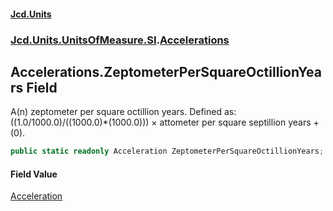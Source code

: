 #### [Jcd.Units](index.md 'index')
### [Jcd.Units.UnitsOfMeasure.SI](Jcd.Units.UnitsOfMeasure.SI.md 'Jcd.Units.UnitsOfMeasure.SI').[Accelerations](Accelerations.md 'Jcd.Units.UnitsOfMeasure.SI.Accelerations')

## Accelerations.ZeptometerPerSquareOctillionYears Field

A(n) zeptometer per square octillion years. Defined as: ((1.0/1000.0)/((1000.0)*(1000.0))) × attometer per square septillion years + (0).

```csharp
public static readonly Acceleration ZeptometerPerSquareOctillionYears;
```

#### Field Value
[Acceleration](Acceleration.md 'Jcd.Units.UnitTypes.Acceleration')